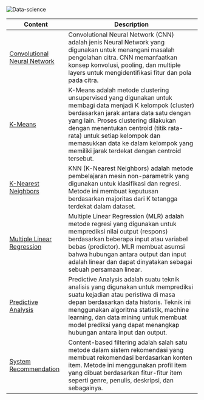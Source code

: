 ![Data-science](https://socialify.git.ci/phanatagama/Data-science/image?description=1&descriptionEditable=%F0%9F%9A%80%20This%20repository%20have%20an%20Data%20Science%20docs%20in%20JupyterNote.%20&font=Jost&forks=1&issues=1&language=1&pattern=Charlie%20Brown&pulls=1&stargazers=1&theme=Auto)

| Content                                                                                                                     | Description                                                                                                                                                                                                                                                                                                                                                   |
|-----------------------------------------------------------------------------------------------------------------------------|---------------------------------------------------------------------------------------------------------------------------------------------------------------------------------------------------------------------------------------------------------------------------------------------------------------------------------------------------------------|
| [Convolutional Neural Network](https://github.com/phanatagama/Data-Science/tree/master/Convolutional%20Neural%20Network)    | Convolutional Neural Network (CNN) adalah jenis Neural Network yang digunakan untuk menangani masalah pengolahan citra. CNN memanfaatkan konsep konvolusi, pooling, dan multiple layers untuk mengidentifikasi fitur dan pola pada citra.                                                                                                                     |
| [K-Means](https://github.com/phanatagama/Data-Science/tree/master/K-meansWithPython-master)                                 | K-Means adalah metode clustering unsupervised yang digunakan untuk membagi data menjadi K kelompok (cluster) berdasarkan jarak antara data satu dengan yang lain. Proses clustering dilakukan dengan menentukan centroid (titik rata-rata) untuk setiap kelompok dan memasukkan data ke dalam kelompok yang memiliki jarak terdekat dengan centroid tersebut. |
| [K-Nearest Neighbors](https://github.com/phanatagama/Data-Science/tree/master/KNNpython-master)                              | KNN (K-Nearest Neighbors) adalah metode pembelajaran mesin non-parametrik yang digunakan untuk klasifikasi dan regresi. Metode ini membuat keputusan berdasarkan majoritas dari K tetangga terdekat dalam dataset.                                                                                                                                            |
| [Multiple Linear Regression](https://github.com/phanatagama/Data-Science/tree/master/ML_Multiple-Linear-Regression--master) | Multiple Linear Regression (MLR) adalah metode regresi yang digunakan untuk memprediksi nilai output (respons) berdasarkan beberapa input atau variabel bebas (predictor). MLR membuat asumsi bahwa hubungan antara output dan input adalah linear dan dapat dinyatakan sebagai sebuah persamaan linear.                                                      |
| [Predictive Analysis](https://github.com/phanatagama/Data-Science/tree/master/Predictive%20Analysis)                        | Predictive Analysis adalah suatu teknik analisis yang digunakan untuk memprediksi suatu kejadian atau peristiwa di masa depan berdasarkan data historis. Teknik ini menggunakan algoritma statistik, machine learning, dan data mining untuk membuat model prediksi yang dapat menangkap hubungan antara input dan output.                                    |
| [System Recommendation](https://github.com/phanatagama/Data-Science/tree/master/System%20Recommendation)                    | Content-based filtering adalah salah satu metode dalam sistem rekomendasi yang membuat rekomendasi berdasarkan konten item. Metode ini menggunakan profil item yang dibuat berdasarkan fitur-fitur item seperti genre, penulis, deskripsi, dan sebagainya.                                                                                                    |
